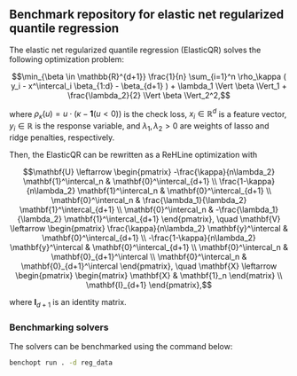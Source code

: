 ## Benchmark repository for elastic net regularized quantile regression

The elastic net regularized quantile regression (ElasticQR) solves the following optimization problem:
```math
\min_{\beta \in \mathbb{R}^{d+1}} \frac{1}{n} \sum_{i=1}^n \rho_\kappa ( y_i - x^\intercal_i \beta_{1:d} - \beta_{d+1} ) + \lambda_1 \Vert \beta \Vert_1 + \frac{\lambda_2}{2} \Vert \beta \Vert_2^2,
```
where $\rho_\kappa(u) = u\cdot(\kappa - \mathbf{1}(u < 0))$ is the check loss,
$x_i \in \mathbb{R}^d$ is a feature vector, $y_i \in \mathbb{R}$ is the response variable,
and $\lambda_1, \lambda_2>0$ are weights of lasso and ridge penalties, respectively.

Then, the ElasticQR can be rewritten as a ReHLine optimization with
```math
\mathbf{U} \leftarrow
\begin{pmatrix}
-\frac{\kappa}{n\lambda_2} \mathbf{1}^\intercal_n & \mathbf{0}^\intercal_{d+1} \\
 \frac{1-\kappa}{n\lambda_2} \mathbf{1}^\intercal_n & \mathbf{0}^\intercal_{d+1} \\
 \mathbf{0}^\intercal_n & \frac{\lambda_1}{\lambda_2} \mathbf{1}^\intercal_{d+1} \\
 \mathbf{0}^\intercal_n & -\frac{\lambda_1}{\lambda_2} \mathbf{1}^\intercal_{d+1}
\end{pmatrix}, \quad
\mathbf{V} \leftarrow
\begin{pmatrix}
   \frac{\kappa}{n\lambda_2} \mathbf{y}^\intercal & \mathbf{0}^\intercal_{d+1} \\
   -\frac{1-\kappa}{n\lambda_2} \mathbf{y}^\intercal & \mathbf{0}^\intercal_{d+1} \\
   \mathbf{0}^\intercal_n & \mathbf{0}_{d+1}^\intercal \\
   \mathbf{0}^\intercal_n & \mathbf{0}_{d+1}^\intercal
  \end{pmatrix}, \quad
\mathbf{X} \leftarrow
\begin{pmatrix}
    \begin{matrix}
      \mathbf{X} & \mathbf{1}_n
    \end{matrix}
    \\
    \mathbf{I}_{d+1}
  \end{pmatrix},
```
where $\mathbf{I}_{d+1}$ is an identity matrix.

### Benchmarking solvers

The solvers can be benchmarked using the command below:

```bash
benchopt run . -d reg_data
```
